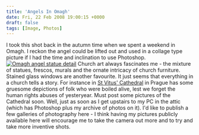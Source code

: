```yaml
---
title: 'Angels In Omagh'
date: Fri, 22 Feb 2008 19:00:15 +0000
draft: false
tags: [Image, Photos]
---
```


I took this shot back in the autumn time when we spent a weekend in Omagh. I reckon the angel could be lifted out and used in a collage type picture if I had the time and inclination to use Photoshop. [![Omagh angel statue detail](http://gerard.interwebworld.co.uk/files/2008/02/omagh-angel.jpg)](http://gerard.interwebworld.co.uk/files/2008/02/omagh-angel.jpg) Church art always fascinates me - the mixture of statues, frescos, murals and the ornate intricacy of church furniture. Stained glass windows are another favourite. It just seems that everything in a church tells a story. For instance in [St Vitus' Cathedral](http://www.pragueexperience.com/places.asp?PlaceID=602) in Prague has some gruesome depictions of folk who were boiled alive, lest we forget the human rights abuses of yesteryear. Must post some pictures of the Cathedral soon. Well, just as soon as I get upstairs to my PC in the attic (which has Photoshop plus my archive of photos on it). I'd like to publish a few galleries of photography here - I think having my pictures publicly available here will encourage me to take the camera out more and to try and take more inventive shots.